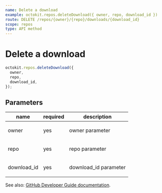 ```yaml
---
name: Delete a download
example: octokit.repos.deleteDownload({ owner, repo, download_id })
route: DELETE /repos/{owner}/{repo}/downloads/{download_id}
scope: repos
type: API method
---
```


# Delete a download

```js
octokit.repos.deleteDownload({
  owner,
  repo,
  download_id,
});
```

## Parameters

<table>
  <thead>
    <tr>
      <th>name</th>
      <th>required</th>
      <th>description</th>
    </tr>
  </thead>
  <tbody>
    <tr><td>owner</td><td>yes</td><td>

owner parameter

</td></tr>
<tr><td>repo</td><td>yes</td><td>

repo parameter

</td></tr>
<tr><td>download_id</td><td>yes</td><td>

download_id parameter

</td></tr>
  </tbody>
</table>

See also: [GitHub Developer Guide documentation](https://developer.github.com/v3/repos/downloads/#delete-a-download).
